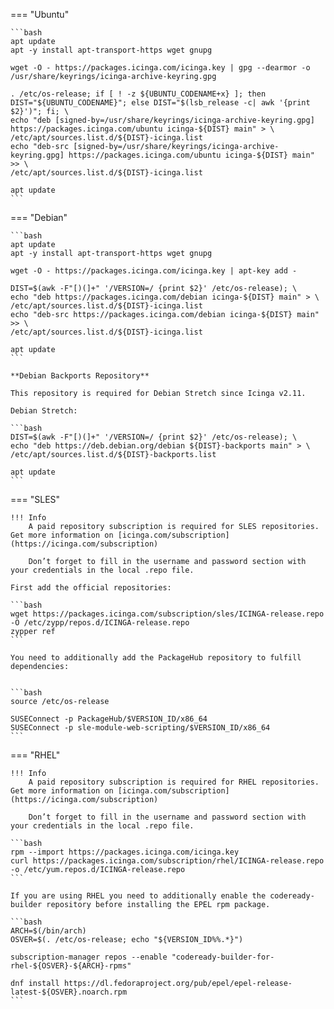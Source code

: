 === "Ubuntu"

    ```bash
    apt update
    apt -y install apt-transport-https wget gnupg

    wget -O - https://packages.icinga.com/icinga.key | gpg --dearmor -o /usr/share/keyrings/icinga-archive-keyring.gpg

    . /etc/os-release; if [ ! -z ${UBUNTU_CODENAME+x} ]; then DIST="${UBUNTU_CODENAME}"; else DIST="$(lsb_release -c| awk '{print $2}')"; fi; \
    echo "deb [signed-by=/usr/share/keyrings/icinga-archive-keyring.gpg] https://packages.icinga.com/ubuntu icinga-${DIST} main" > \
    /etc/apt/sources.list.d/${DIST}-icinga.list
    echo "deb-src [signed-by=/usr/share/keyrings/icinga-archive-keyring.gpg] https://packages.icinga.com/ubuntu icinga-${DIST} main" >> \
    /etc/apt/sources.list.d/${DIST}-icinga.list

    apt update
    ```

=== "Debian"

    ```bash
    apt update
    apt -y install apt-transport-https wget gnupg

    wget -O - https://packages.icinga.com/icinga.key | apt-key add -

    DIST=$(awk -F"[)(]+" '/VERSION=/ {print $2}' /etc/os-release); \
    echo "deb https://packages.icinga.com/debian icinga-${DIST} main" > \
    /etc/apt/sources.list.d/${DIST}-icinga.list
    echo "deb-src https://packages.icinga.com/debian icinga-${DIST} main" >> \
    /etc/apt/sources.list.d/${DIST}-icinga.list

    apt update
    ```

    **Debian Backports Repository**

    This repository is required for Debian Stretch since Icinga v2.11.

    Debian Stretch:

    ```bash
    DIST=$(awk -F"[)(]+" '/VERSION=/ {print $2}' /etc/os-release); \
    echo "deb https://deb.debian.org/debian ${DIST}-backports main" > \
    /etc/apt/sources.list.d/${DIST}-backports.list

    apt update
    ```

=== "SLES"

    !!! Info
        A paid repository subscription is required for SLES repositories. Get more information on [icinga.com/subscription](https://icinga.com/subscription)

        Don’t forget to fill in the username and password section with your credentials in the local .repo file.

    First add the official repositories:

    ```bash
    wget https://packages.icinga.com/subscription/sles/ICINGA-release.repo -O /etc/zypp/repos.d/ICINGA-release.repo
    zypper ref
    ```

    You need to additionally add the PackageHub repository to fulfill dependencies:


    ```bash
    source /etc/os-release

    SUSEConnect -p PackageHub/$VERSION_ID/x86_64
    SUSEConnect -p sle-module-web-scripting/$VERSION_ID/x86_64
    ```

=== "RHEL"

    !!! Info
        A paid repository subscription is required for RHEL repositories. Get more information on [icinga.com/subscription](https://icinga.com/subscription)

        Don’t forget to fill in the username and password section with your credentials in the local .repo file.

    ```bash
    rpm --import https://packages.icinga.com/icinga.key
    curl https://packages.icinga.com/subscription/rhel/ICINGA-release.repo -o /etc/yum.repos.d/ICINGA-release.repo
    ```

    If you are using RHEL you need to additionally enable the codeready-builder repository before installing the EPEL rpm package.

    ```bash
    ARCH=$(/bin/arch)
    OSVER=$(. /etc/os-release; echo "${VERSION_ID%%.*}")

    subscription-manager repos --enable "codeready-builder-for-rhel-${OSVER}-${ARCH}-rpms"

    dnf install https://dl.fedoraproject.org/pub/epel/epel-release-latest-${OSVER}.noarch.rpm
    ```
